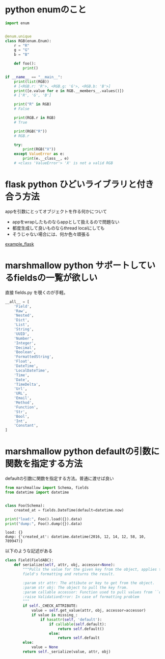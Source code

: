 # python enumのこと

```python
import enum


@enum.unique
class RGB(enum.Enum):
    r = "R"
    g = "G"
    b = "B"

    def foo():
        print()

if __name__ == "__main__":
    print(list(RGB))
    # [<RGB.r: 'R'>, <RGB.g: 'G'>, <RGB.b: 'B'>]
    print([e.value for e in RGB.__members__.values()])
    # ['R', 'G', 'B']

    print("R" in RGB)
    # False

    print(RGB.r in RGB)
    # True

    print(RGB("R"))
    # RGB.r

    try:
        print(RGB("X"))
    except ValueError as e:
        print(e.__class__, e)
    # <class 'ValueError'> 'X' is not a valid RGB
```

# flask python ひどいライブラリと付き合う方法

appを引数にとってオブジェクトを作る何かについて

- appをwrapしたものならappとして扱えるので問題ない
- 都度生成して良いものならthread localにしても
- そうじゃない場合には、何か色々頑張る

[example_flask](example_flask)

# marshmallow python サポートしているfieldsの一覧が欲しい

直接 fields.py を覗くのが手軽。

```python
__all__ = [
    'Field',
    'Raw',
    'Nested',
    'Dict',
    'List',
    'String',
    'UUID',
    'Number',
    'Integer',
    'Decimal',
    'Boolean',
    'FormattedString',
    'Float',
    'DateTime',
    'LocalDateTime',
    'Time',
    'Date',
    'TimeDelta',
    'Url',
    'URL',
    'Email',
    'Method',
    'Function',
    'Str',
    'Bool',
    'Int',
    'Constant',
]
```

# marshmallow python defaultの引数に関数を指定する方法

defaultの引数に関数を指定する方法。普通に渡せば良い

```python
from marshmallow import Schema, fields
from datetime import datetime


class Foo(Schema):
    created_at = fields.DateTime(default=datetime.now)

print("load:", Foo().load({}).data)
print("dump:", Foo().dump({}).data)
```

```
load: {}
dump: {'created_at': datetime.datetime(2016, 12, 14, 12, 58, 10, 789947)}
```

以下のような記述がある

```python
class Field(FieldABC):
    def serialize(self, attr, obj, accessor=None):
        """Pulls the value for the given key from the object, applies the
        field's formatting and returns the result.

        :param str attr: The attibute or key to get from the object.
        :param str obj: The object to pull the key from.
        :param callable accessor: Function used to pull values from ``obj``.
        :raise ValidationError: In case of formatting problem
        """
        if self._CHECK_ATTRIBUTE:
            value = self.get_value(attr, obj, accessor=accessor)
            if value is missing_:
                if hasattr(self, 'default'):
                    if callable(self.default):
                        return self.default()
                    else:
                        return self.default
        else:
            value = None
        return self._serialize(value, attr, obj)
```
